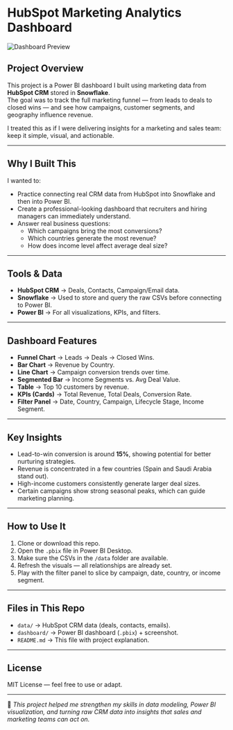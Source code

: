 # HubSpot Marketing Analytics Dashboard
![Dashboard Preview](dashboard/HubSpot_Dashboard_Screenshot.jpg)

## Project Overview  
This project is a Power BI dashboard I built using marketing data from **HubSpot CRM** stored in **Snowflake**.  
The goal was to track the full marketing funnel — from leads to deals to closed wins — and see how campaigns, customer segments, and geography influence revenue.  

I treated this as if I were delivering insights for a marketing and sales team: keep it simple, visual, and actionable.

---

## Why I Built This  
I wanted to:  
- Practice connecting real CRM data from HubSpot into Snowflake and then into Power BI.  
- Create a professional-looking dashboard that recruiters and hiring managers can immediately understand.  
- Answer real business questions:  
  - Which campaigns bring the most conversions?  
  - Which countries generate the most revenue?  
  - How does income level affect average deal size?  

---

## Tools & Data  
- **HubSpot CRM** → Deals, Contacts, Campaign/Email data.  
- **Snowflake** → Used to store and query the raw CSVs before connecting to Power BI.  
- **Power BI** → For all visualizations, KPIs, and filters.

---

## Dashboard Features  
- **Funnel Chart** → Leads → Deals → Closed Wins.  
- **Bar Chart** → Revenue by Country.  
- **Line Chart** → Campaign conversion trends over time.  
- **Segmented Bar** → Income Segments vs. Avg Deal Value.  
- **Table** → Top 10 customers by revenue.  
- **KPIs (Cards)** → Total Revenue, Total Deals, Conversion Rate.  
- **Filter Panel** → Date, Country, Campaign, Lifecycle Stage, Income Segment.  

---

## Key Insights  
- Lead-to-win conversion is around **15%**, showing potential for better nurturing strategies.  
- Revenue is concentrated in a few countries (Spain and Saudi Arabia stand out).  
- High-income customers consistently generate larger deal sizes.  
- Certain campaigns show strong seasonal peaks, which can guide marketing planning.  

---

## How to Use It  
1. Clone or download this repo.  
2. Open the `.pbix` file in Power BI Desktop.  
3. Make sure the CSVs in the `/data` folder are available.  
4. Refresh the visuals — all relationships are already set.  
5. Play with the filter panel to slice by campaign, date, country, or income segment.  

---

## Files in This Repo  
- `data/` → HubSpot CRM data (deals, contacts, emails).  
- `dashboard/` → Power BI dashboard (`.pbix`) + screenshot.  
- `README.md` → This file with project explanation.  

---

## License  
MIT License — feel free to use or adapt.  

---

📌 *This project helped me strengthen my skills in data modeling, Power BI visualization, and turning raw CRM data into insights that sales and marketing teams can act on.*
